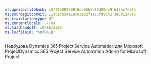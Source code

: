 ```yaml
---
ms.openlocfilehash: c57f1e80270846cd05b5c20d09dc9fb39ac7e285
ms.sourcegitcommit: 11a61db54119503e82faec5f99c4273e8d1247e5
ms.translationtype: HT
ms.contentlocale: uk-UA
ms.lasthandoff: 10/16/2020
ms.locfileid: "4070418"
---
```

<span data-ttu-id="fdb53-101">Надбудова Dynamics 365 Project Service Automation для Microsoft Project</span><span class="sxs-lookup"><span data-stu-id="fdb53-101">Dynamics 365 Project Service Automation Add-in for Microsoft Project</span></span>